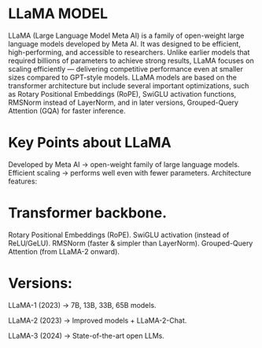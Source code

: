  # LLaMA MODEL

LLaMA (Large Language Model Meta AI) is a family of open-weight large language models developed by Meta AI. It was designed to be efficient, high-performing, and accessible to researchers. Unlike earlier models that required billions of parameters to achieve strong results, LLaMA focuses on scaling efficiently — delivering competitive performance even at smaller sizes compared to GPT-style models. LLaMA models are based on the transformer architecture but include several important optimizations, such as Rotary Positional Embeddings (RoPE), SwiGLU activation functions, RMSNorm instead of LayerNorm, and in later versions, Grouped-Query Attention (GQA) for faster inference.

# Key Points about LLaMA
 Developed by Meta AI → open-weight family of large language models.
 Efficient scaling → performs well even with fewer parameters.
 Architecture features:

# Transformer backbone.
Rotary Positional Embeddings (RoPE).
SwiGLU activation (instead of ReLU/GeLU).
RMSNorm (faster & simpler than LayerNorm).
Grouped-Query Attention (from LLaMA-2 onward).

# Versions:

LLaMA-1 (2023) → 7B, 13B, 33B, 65B models.

LLaMA-2 (2023) → Improved models + LLaMA-2-Chat.

LLaMA-3 (2024) → State-of-the-art open LLMs.
